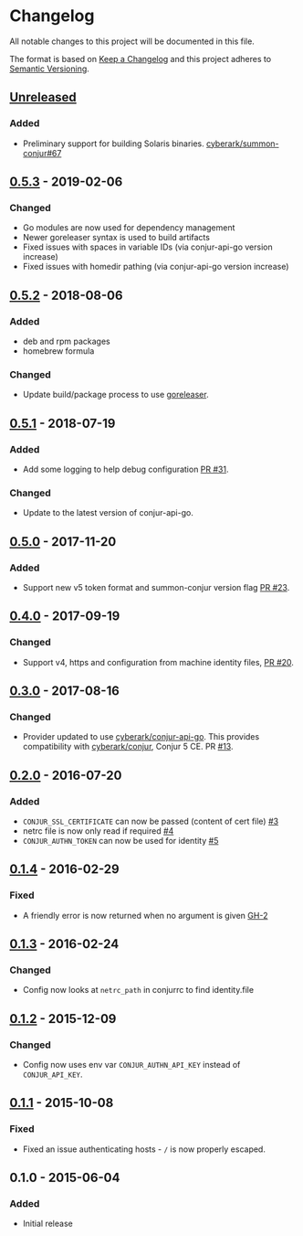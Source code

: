 # Changelog
All notable changes to this project will be documented in this file.

The format is based on [Keep a Changelog](http://keepachangelog.com/en/1.0.0/)
and this project adheres to [Semantic Versioning](http://semver.org/spec/v2.0.0.html).

## [Unreleased]

### Added
- Preliminary support for building Solaris binaries.
  [cyberark/summon-conjur#67](https://github.com/cyberark/summon-conjur/issues/67)

## [0.5.3] - 2019-02-06
### Changed
- Go modules are now used for dependency management
- Newer goreleaser syntax is used to build artifacts
- Fixed issues with spaces in variable IDs (via conjur-api-go version increase)
- Fixed issues with homedir pathing (via conjur-api-go version increase)

## [0.5.2] - 2018-08-06
### Added
- deb and rpm packages
- homebrew formula

### Changed
- Update build/package process to use [goreleaser](https://github.com/goreleaser/goreleaser).

## [0.5.1] - 2018-07-19
### Added
- Add some logging to help debug configuration [PR #31](https://github.com/cyberark/summon-conjur/pull/31).

### Changed
- Update to the latest version of conjur-api-go.

## [0.5.0] - 2017-11-20
### Added
- Support new v5 token format and summon-conjur version flag [PR #23](https://github.com/cyberark/summon-conjur/pull/23).

## [0.4.0] - 2017-09-19
### Changed
- Support v4, https and configuration from machine identity files, [PR #20](https://github.com/cyberark/summon-conjur/pull/20).

## [0.3.0] - 2017-08-16
### Changed
- Provider updated to use [cyberark/conjur-api-go](https://github.com/cyberark/conjur-api-go). This provides compatibility with [cyberark/conjur](https://github.com/cyberark/conjur), Conjur 5 CE. PR [#13](https://github.com/cyberark/summon-conjur/pull/13).

## [0.2.0] - 2016-07-20
### Added
- `CONJUR_SSL_CERTIFICATE` can now be passed (content of cert file) [#3](https://github.com/conjurinc/summon-conjur/issues/3)
- netrc file is now only read if required [#4](https://github.com/conjurinc/summon-conjur/issues/4)
- `CONJUR_AUTHN_TOKEN` can now be used for identity [#5](https://github.com/conjurinc/summon-conjur/issues/5)

## [0.1.4] - 2016-02-29
### Fixed
- A friendly error is now returned when no argument is given [GH-2](https://github.com/conjurinc/summon-conjur/issues/2)

## [0.1.3] - 2016-02-24
### Changed
- Config now looks at `netrc_path` in conjurrc to find identity.file

## [0.1.2] - 2015-12-09
### Changed
- Config now uses env var `CONJUR_AUTHN_API_KEY` instead of `CONJUR_API_KEY`.

## [0.1.1] - 2015-10-08
### Fixed
- Fixed an issue authenticating hosts - `/` is now properly escaped.

## 0.1.0 - 2015-06-04
### Added
- Initial release

[Unreleased]: https://github.com/cyberark/summon-conjur/compare/v0.5.3...HEAD
[0.5.3]: https://github.com/cyberark/summon-conjur/compare/v0.5.2...v0.5.3
[0.5.2]: https://github.com/cyberark/summon-conjur/compare/v0.5.1...v0.5.2
[0.5.1]: https://github.com/cyberark/summon-conjur/compare/v0.5.0...v0.5.1
[0.5.0]: https://github.com/cyberark/summon-conjur/compare/v0.4.0...v0.5.0
[0.4.0]: https://github.com/cyberark/summon-conjur/compare/v0.3.0...v0.4.0
[0.3.0]: https://github.com/cyberark/summon-conjur/compare/v0.2.0...v0.3.0
[0.2.0]: https://github.com/cyberark/summon-conjur/compare/v0.1.4...v0.2.0
[0.1.4]: https://github.com/cyberark/summon-conjur/compare/v0.1.3...v0.1.4
[0.1.3]: https://github.com/cyberark/summon-conjur/compare/v0.1.2...v0.1.3
[0.1.2]: https://github.com/cyberark/summon-conjur/compare/v0.1.1...v0.1.2
[0.1.1]: https://github.com/cyberark/summon-conjur/compare/v0.1.0...v0.1.1
[0.1.0]: https://github.com/cyberark/summon-conjur/releases/tag/v0.1.0
